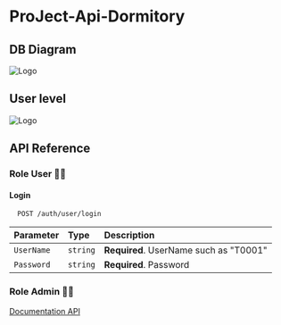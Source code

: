 # ProJect-Api-Dormitory

##  DB Diagram  
  ![Logo](https://github.com/Teerapoom/ProJect-Api-Dormitory/blob/main/IMG/Api_Dromitory002%20(1).png)

## User level  
  ![Logo](https://github.com/Teerapoom/ProJect-Api-Dormitory/blob/main/IMG/User.drawio.png)

## API Reference

### Role User 🙋‍♂️

#### Login 

```http
  POST /auth/user/login
```
| Parameter | Type     | Description                |
| :-------- | :------- | :------------------------- |
| `UserName` | `string` | **Required**. UserName such as "T0001" |
| `Password` | `string` | **Required**. Password |

### Role Admin 👩‍💻

[Documentation API](https://linktodocumentation)